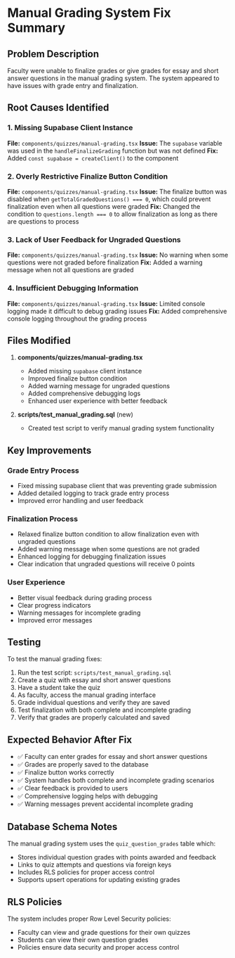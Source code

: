 # Manual Grading System Fix Summary

## Problem Description
Faculty were unable to finalize grades or give grades for essay and short answer questions in the manual grading system. The system appeared to have issues with grade entry and finalization.

## Root Causes Identified

### 1. Missing Supabase Client Instance
**File:** `components/quizzes/manual-grading.tsx`
**Issue:** The `supabase` variable was used in the `handleFinalizeGrading` function but was not defined
**Fix:** Added `const supabase = createClient()` to the component

### 2. Overly Restrictive Finalize Button Condition
**File:** `components/quizzes/manual-grading.tsx`
**Issue:** The finalize button was disabled when `getTotalGradedQuestions() === 0`, which could prevent finalization even when all questions were graded
**Fix:** Changed the condition to `questions.length === 0` to allow finalization as long as there are questions to process

### 3. Lack of User Feedback for Ungraded Questions
**File:** `components/quizzes/manual-grading.tsx`
**Issue:** No warning when some questions were not graded before finalization
**Fix:** Added a warning message when not all questions are graded

### 4. Insufficient Debugging Information
**File:** `components/quizzes/manual-grading.tsx`
**Issue:** Limited console logging made it difficult to debug grading issues
**Fix:** Added comprehensive console logging throughout the grading process

## Files Modified

1. **components/quizzes/manual-grading.tsx**
   - Added missing `supabase` client instance
   - Improved finalize button condition
   - Added warning message for ungraded questions
   - Added comprehensive debugging logs
   - Enhanced user experience with better feedback

2. **scripts/test_manual_grading.sql** (new)
   - Created test script to verify manual grading system functionality

## Key Improvements

### Grade Entry Process
- Fixed missing supabase client that was preventing grade submission
- Added detailed logging to track grade entry process
- Improved error handling and user feedback

### Finalization Process
- Relaxed finalize button condition to allow finalization even with ungraded questions
- Added warning message when some questions are not graded
- Enhanced logging for debugging finalization issues
- Clear indication that ungraded questions will receive 0 points

### User Experience
- Better visual feedback during grading process
- Clear progress indicators
- Warning messages for incomplete grading
- Improved error messages

## Testing

To test the manual grading fixes:

1. Run the test script: `scripts/test_manual_grading.sql`
2. Create a quiz with essay and short answer questions
3. Have a student take the quiz
4. As faculty, access the manual grading interface
5. Grade individual questions and verify they are saved
6. Test finalization with both complete and incomplete grading
7. Verify that grades are properly calculated and saved

## Expected Behavior After Fix

- ✅ Faculty can enter grades for essay and short answer questions
- ✅ Grades are properly saved to the database
- ✅ Finalize button works correctly
- ✅ System handles both complete and incomplete grading scenarios
- ✅ Clear feedback is provided to users
- ✅ Comprehensive logging helps with debugging
- ✅ Warning messages prevent accidental incomplete grading

## Database Schema Notes

The manual grading system uses the `quiz_question_grades` table which:
- Stores individual question grades with points awarded and feedback
- Links to quiz attempts and questions via foreign keys
- Includes RLS policies for proper access control
- Supports upsert operations for updating existing grades

## RLS Policies

The system includes proper Row Level Security policies:
- Faculty can view and grade questions for their own quizzes
- Students can view their own question grades
- Policies ensure data security and proper access control





























